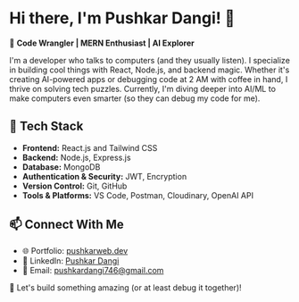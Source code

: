 # Hi there, I'm Pushkar Dangi! 👋

🚀 **Code Wrangler | MERN Enthusiast | AI Explorer**

I'm a developer who talks to computers (and they usually listen). I specialize in building cool things with React, Node.js, and backend magic. Whether it's creating AI-powered apps or debugging code at 2 AM with coffee in hand, I thrive on solving tech puzzles. Currently, I'm diving deeper into AI/ML to make computers even smarter (so they can debug my code for me).

## 🔧 Tech Stack

- **Frontend:** React.js and Tailwind CSS
- **Backend:** Node.js, Express.js
- **Database:** MongoDB
- **Authentication & Security:** JWT, Encryption
- **Version Control:** Git, GitHub
- **Tools & Platforms:** VS Code, Postman, Cloudinary, OpenAI API

## 📫 Connect With Me

- 🌐 Portfolio: [pushkarweb.dev](https://pushkarweb.dev)
- 💼 LinkedIn: [Pushkar Dangi](https://www.linkedin.com/in/pushkardangi)
- 📧 Email: [pushkardangi746@gmail.com](mailto:pushkar@vijethasoftwares.in)

🚀 Let's build something amazing (or at least debug it together)!

